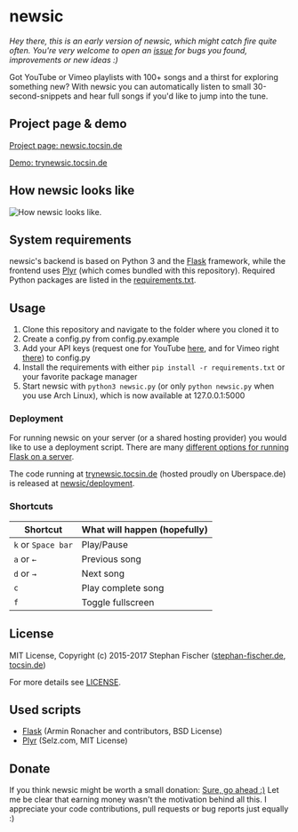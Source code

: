 # newsic

*Hey there, this is an early version of newsic, which might catch fire quite often. You're very welcome to open an [issue](https://github.com/newsic/newsic/issues) for bugs you found, improvements or new ideas :)*

Got YouTube or Vimeo playlists with 100+ songs and a thirst for exploring something new? With newsic you can automatically listen to small 30-second-snippets and hear full songs if you'd like to jump into the tune.

## Project page & demo

[Project page: newsic.tocsin.de](https://newsic.tocsin.de)

[Demo: trynewsic.tocsin.de](https://trynewsic.tocsin.de)

## How newsic looks like

![How newsic looks like.](https://newsic.tocsin.de/stc/github/demo_2016-10-02.png)

## System requirements

newsic's backend is based on Python 3 and the [Flask](https://github.com/pallets/flask) framework, while the frontend uses [Plyr](https://github.com/selz/plyr) (which comes bundled with this repository). Required Python packages are listed in the [requirements.txt](/requirements.txt).

## Usage

1. Clone this repository and navigate to the folder where you cloned it to
2. Create a config.py from config.py.example
3. Add your API keys (request one for YouTube
   [here](https://developers.google.com/youtube/v3/getting-started), and for Vimeo right [there](https://developer.vimeo.com/api)) to config.py
4. Install the requirements with either `pip install -r requirements.txt` or your favorite package manager
5. Start newsic with `python3 newsic.py` (or only `python newsic.py` when you use Arch Linux), which is now available at 127.0.0.1:5000

### Deployment

For running newsic on your server (or a shared hosting provider) you would like to use a deployment script.
There are many [different options for running Flask on a server](http://flask.pocoo.org/docs/dev/deploying/).

The code running at [trynewsic.tocsin.de](https://trynewsic.tocsin.de) (hosted proudly on Uberspace.de) is released at [newsic/deployment](https://github.com/newsic/deployment).

### Shortcuts

Shortcut | What will happen (hopefully)
------------ | -------------
`k` or `Space bar` | Play/Pause
`a` or `←` | Previous song
`d` or `→` | Next song
`c` | Play complete song
`f` | Toggle fullscreen


## License

MIT License, Copyright (c) 2015-2017 Stephan Fischer ([stephan-fischer.de](https://stephan-fischer.de), [tocsin.de](https://tocsin.de))

For more details see [LICENSE](/LICENSE).

## Used scripts

* [Flask](https://github.com/pallets/flask) (Armin Ronacher and contributors, BSD License)
* [Plyr](https://github.com/selz/plyr) (Selz.com, MIT License)

## Donate

If you think newsic might be worth a small donation: [Sure, go ahead :)](https://www.paypal.me/tocsin/5eur) 
Let me be clear that earning money wasn't the motivation behind all this. I appreciate your code contributions, pull requests or bug reports just equally :)
